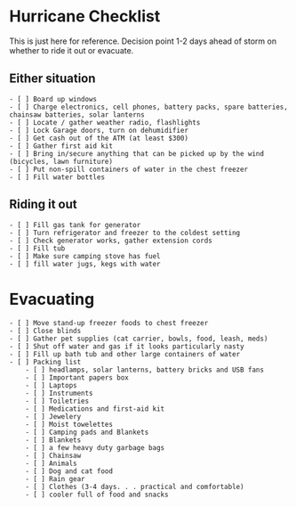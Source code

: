 # Hurricane Checklist 

This is just here for reference. Decision point 1-2 days ahead of storm on whether to ride it out or evacuate.

## Either situation
	- [ ] Board up windows
	- [ ] Charge electronics, cell phones, battery packs, spare batteries, chainsaw batteries, solar lanterns
	- [ ] Locate / gather weather radio, flashlights
	- [ ] Lock Garage doors, turn on dehumidifier
	- [ ] Get cash out of the ATM (at least $300)
	- [ ] Gather first aid kit
	- [ ] Bring in/secure anything that can be picked up by the wind (bicycles, lawn furniture)
	- [ ] Put non-spill containers of water in the chest freezer
	- [ ] Fill water bottles
## Riding it out
	- [ ] Fill gas tank for generator
	- [ ] Turn refrigerator and freezer to the coldest setting
	- [ ] Check generator works, gather extension cords
	- [ ] Fill tub
	- [ ] Make sure camping stove has fuel
	- [ ] fill water jugs, kegs with water
# Evacuating
	- [ ] Move stand-up freezer foods to chest freezer
	- [ ] Close blinds
	- [ ] Gather pet supplies (cat carrier, bowls, food, leash, meds)
	- [ ] Shut off water and gas if it looks particularly nasty
	- [ ] Fill up bath tub and other large containers of water
	- [ ] Packing list
		- [ ] headlamps, solar lanterns, battery bricks and USB fans
		- [ ] Important papers box
		- [ ] Laptops
		- [ ] Instruments
		- [ ] Toiletries
		- [ ] Medications and first-aid kit
		- [ ] Jewelery
		- [ ] Moist towelettes
		- [ ] Camping pads and Blankets
		- [ ] Blankets
		- [ ] a few heavy duty garbage bags
		- [ ] Chainsaw
		- [ ] Animals
		- [ ] Dog and cat food
		- [ ] Rain gear
		- [ ] Clothes (3-4 days. . . practical and comfortable)
		- [ ] cooler full of food and snacks
